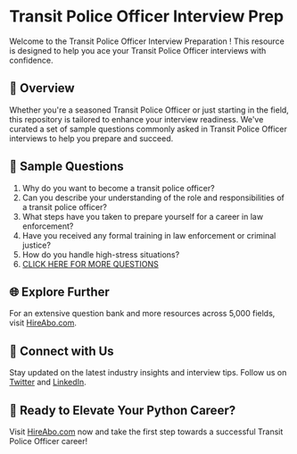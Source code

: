 # Transit Police Officer Interview Prep

Welcome to the Transit Police Officer Interview Preparation ! This resource is designed to help you ace your Transit Police Officer interviews with confidence.

## 🚀 Overview

Whether you're a seasoned Transit Police Officer or just starting in the field, this repository is tailored to enhance your interview readiness. We've curated a set of sample questions commonly asked in Transit Police Officer interviews to help you prepare and succeed.

## 📝 Sample Questions

1. Why do you want to become a transit police officer?
2. Can you describe your understanding of the role and responsibilities of a transit police officer?
3. What steps have you taken to prepare yourself for a career in law enforcement?
4. Have you received any formal training in law enforcement or criminal justice?
5. How do you handle high-stress situations?
6. [CLICK HERE FOR MORE QUESTIONS](https://hireabo.com/job/9_3_14/Transit%20Police%20Officer)

## 🌐 Explore Further

For an extensive question bank and more resources across 5,000 fields, visit [HireAbo.com](https://www.hireabo.com).

## 📱 Connect with Us

Stay updated on the latest industry insights and interview tips. Follow us on [Twitter](https://twitter.com/hireabo) and [LinkedIn](https://www.linkedin.com/in/hire-abo-3609972a8/).

## 🚀 Ready to Elevate Your Python Career?

Visit [HireAbo.com](https://www.hireabo.com) now and take the first step towards a successful Transit Police Officer career!